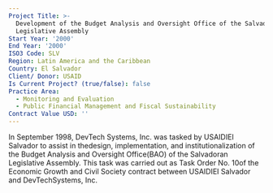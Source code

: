 ```yaml
---
Project Title: >-
  Development of the Budget Analysis and Oversight Office of the Salvadorian
  Legislative Assembly
Start Year: '2000'
End Year: '2000'
ISO3 Code: SLV
Region: Latin America and the Caribbean
Country: El Salvador
Client/ Donor: USAID
Is Current Project? (true/false): false
Practice Area:
  - Monitoring and Evaluation
  - Public Financial Management and Fiscal Sustainability
Contract Value USD: ''
---
```

In September 1998, DevTech Systems, Inc. was tasked by USAIDIEI Salvador to assist in thedesign, implementation, and institutionalization of the Budget Analysis and Oversight Office(BAO) of the Salvadoran Legislative Assembly. This task was carried out as Task Order No. 10of the Economic Growth and Civil Society contract between USAIDIEI Salvador and DevTechSystems, Inc.